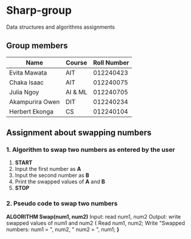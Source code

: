 # Sharp-group
Data structures and algorithms assignments
## Group members 


| Name             | Course      | Roll Number |
|------------------|-------------|-------------|
| Evita Mawata     |  AIT        | 012240423   |        
| Chaka  Isaac     |  AIT        | 012240075   |       
| Julia Ngoy       | AI & ML     | 012240705   |   
| Akampurira Owen  | DIT         | 012240234   |                   
| Herbert Ekonga   |  CS         | 012240104   |     

## Assignment about swapping numbers 

### 1. Algorithm to swap two numbers as entered by the user

1. **START**  
2. Input the first number as **A**  
3. Input the second number as **B**  
4. Print the swapped values of **A** and **B**  
5. **STOP**  

### 2. Pseudo code to swap two numbers


**ALGORITHM Swap(num1, num2)**
Input: read num1, num2
Output: write swapped values of num1 and num2
{
  Read num1, num2;
  Write "Swapped numbers: num1 = ", num2, " num2 = ", num1;
**}**


